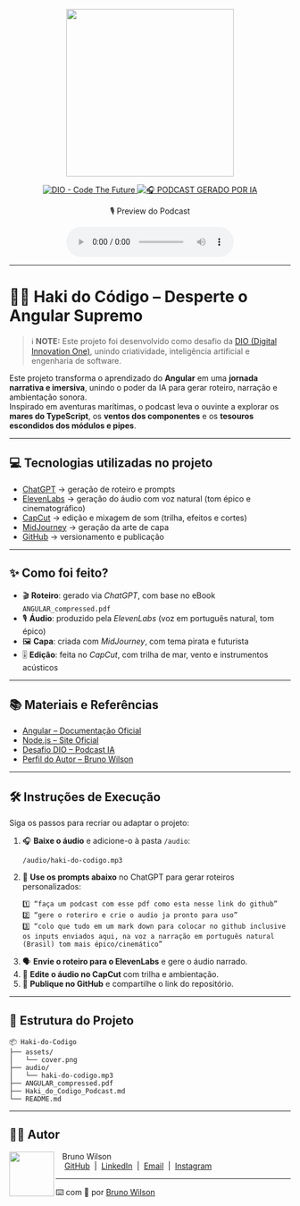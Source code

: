 <p align="center">
<img 
    src="./assets/cover.png"
    width="300"
/>
</p>

<p align="center">
<a href="https://dio.me/">
    <img 
        src="https://img.shields.io/badge/DIO-Code_The_Future-28DA77?logo=youtube" 
        alt="DIO - Code The Future">
</a>
<a href="https://dio.me/">
<img 
    src="https://img.shields.io/badge/🎧_PODCAST_GERADO_POR_IA-FF5E72" 
    alt="🎧 PODCAST GERADO POR IA">
</a>
</p>

<p align="center">
    🎙️ Preview do Podcast
</p>

<div align="center">
    <audio src="./audio/haki-do-codigo.mp3" controls title="Haki do Código - Podcast"></audio>
</div>

---

# 🏴‍☠️ Haki do Código – Desperte o Angular Supremo  

> ℹ️ **NOTE:** Este projeto foi desenvolvido como desafio da [DIO (Digital Innovation One)](https://dio.me), unindo criatividade, inteligência artificial e engenharia de software.

Este projeto transforma o aprendizado do **Angular** em uma **jornada narrativa e imersiva**, unindo o poder da IA para gerar roteiro, narração e ambientação sonora.  
Inspirado em aventuras marítimas, o podcast leva o ouvinte a explorar os **mares do TypeScript**, os **ventos dos componentes** e os **tesouros escondidos dos módulos e pipes**.  

---

## 💻 Tecnologias utilizadas no projeto

- [ChatGPT](https://chat.openai.com/) → geração de roteiro e prompts  
- [ElevenLabs](https://beta.elevenlabs.io/) → geração do áudio com voz natural (tom épico e cinematográfico)  
- [CapCut](https://www.capcut.com/pt-br/) → edição e mixagem de som (trilha, efeitos e cortes)  
- [MidJourney](https://www.midjourney.com/app/) → geração da arte de capa  
- [GitHub](https://github.com/) → versionamento e publicação  

---

## ✨ Como foi feito?

- 🎬 **Roteiro**: gerado via *ChatGPT*, com base no eBook `ANGULAR_compressed.pdf`  
- 🎙️ **Áudio**: produzido pela *ElevenLabs* (voz em português natural, tom épico)  
- 🖼️ **Capa**: criada com *MidJourney*, com tema pirata e futurista  
- 🎚️ **Edição**: feita no *CapCut*, com trilha de mar, vento e instrumentos acústicos  

---

## 📚 Materiais e Referências

- [Angular – Documentação Oficial](https://angular.io/docs)  
- [Node.js – Site Oficial](https://nodejs.org/)  
- [Desafio DIO – Podcast IA](https://github.com/felipeAguiarCode/prompts-for-podcast-generate-by-ia)  
- [Perfil do Autor – Bruno Wilson](https://github.com/BrunoWil)  

---

## 🛠️ Instruções de Execução

Siga os passos para recriar ou adaptar o projeto:

1. 🎧 **Baixe o áudio** e adicione-o à pasta `/audio`:
   ```
   /audio/haki-do-codigo.mp3
   ```
2. 🧠 **Use os prompts abaixo** no ChatGPT para gerar roteiros personalizados:
   ```text
   1️⃣ “faça um podcast com esse pdf como esta nesse link do github”
   2️⃣ “gere o roteriro e crie o audio ja pronto para uso”
   3️⃣ “colo que tudo em um mark down para colocar no github inclusive os inputs enviados aqui, na voz a narração em português natural (Brasil) tom mais épico/cinemático”
   ```
3. 🗣️ **Envie o roteiro para o ElevenLabs** e gere o áudio narrado.  
4. 🎵 **Edite o áudio no CapCut** com trilha e ambientação.  
5. 🚀 **Publique no GitHub** e compartilhe o link do repositório.  

---

## 🧾 Estrutura do Projeto

```
📦 Haki-do-Codigo
├── assets/
│   └── cover.png
├── audio/
│   └── haki-do-codigo.mp3
├── ANGULAR_compressed.pdf
├── Haki_do_Codigo_Podcast.md
└── README.md
```

---

## 👨‍💻 Autor

<p>
    <img 
      align=left 
      margin=10 
      width=80 
      src="https://avatars.githubusercontent.com/u/37452836?v=4"
    />
    <p>&nbsp;&nbsp;&nbsp;Bruno Wilson<br>
    &nbsp;&nbsp;&nbsp;
    <a href="https://github.com/BrunoWil">GitHub</a>
    &nbsp;|&nbsp;
    <a href="https://www.linkedin.com/in/bruno-wilson">LinkedIn</a>
    &nbsp;|&nbsp;
    <a href="mailto:Bruno.wilson.m@gmail.com">Email</a>
    &nbsp;|&nbsp;
    <a href="https://www.instagram.com/">Instagram</a>
    </p>
</p>

---

⌨️ com 💜 por [Bruno Wilson](https://github.com/BrunoWil)
